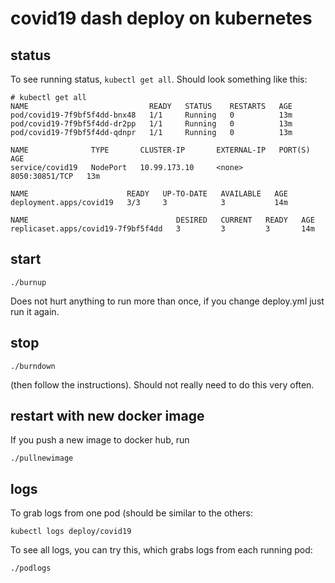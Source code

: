 # covid19 dash deploy on kubernetes

## status

To see running status, `kubectl get all`. Should look something like this:

    # kubectl get all 
    NAME                           READY   STATUS    RESTARTS   AGE
    pod/covid19-7f9bf5f4dd-bnx48   1/1     Running   0          13m
    pod/covid19-7f9bf5f4dd-dr2pp   1/1     Running   0          13m
    pod/covid19-7f9bf5f4dd-qdnpr   1/1     Running   0          13m
    
    NAME              TYPE       CLUSTER-IP       EXTERNAL-IP   PORT(S)          AGE
    service/covid19   NodePort   10.99.173.10     <none>        8050:30851/TCP   13m
    
    NAME                      READY   UP-TO-DATE   AVAILABLE   AGE
    deployment.apps/covid19   3/3     3            3           14m
    
    NAME                                 DESIRED   CURRENT   READY   AGE
    replicaset.apps/covid19-7f9bf5f4dd   3         3         3       14m


## start 

    ./burnup

Does not hurt anything to run more than once, if you change deploy.yml just run it again.

## stop

    ./burndown 

(then follow the instructions). Should not really need to do this very often.

## restart with new docker image

If you push a new image to docker hub, run 

    ./pullnewimage


## logs

To grab logs from one pod (should be similar to the others:

    kubectl logs deploy/covid19

To see all logs, you can try this, which grabs logs from each running pod:

    ./podlogs 



